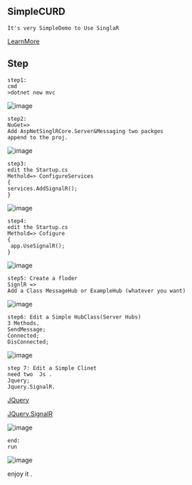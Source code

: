 
SimpleCURD
---------------
```
It's very SimpleDemo to Use SinglaR
```
[LearnMore](https://github.com/aspnet/SignalR)

Step
---------------
```
step1:
cmd
>dotnet new mvc

```
![image](https://github.com/WestFive/AspNetCoreLibrary/blob/master/SimpleSignalRCore/StepImages/step1.png)
```
step2:
NuGet=>
Add AspNetSinglRCore.Server&Messaging two packges
append to the proj.
```
![image](https://github.com/WestFive/AspNetCoreLibrary/blob/master/SimpleSignalRCore/StepImages/step2.png)

```
step3:
edit the Startup.cs
Methold=> ConfigureServices
{
services.AddSignalR();
}
```
![image](https://github.com/WestFive/AspNetCoreLibrary/blob/master/SimpleSignalRCore/StepImages/step3.png)

```
step4:
edit the Startup.cs
Methold=> Cofigure
{
 app.UseSignalR();
}
```
![image](https://github.com/WestFive/AspNetCoreLibrary/blob/master/SimpleSignalRCore/StepImages/step4.png)

```
step5: Create a floder
SignlR => 
Add a Class MessageHub or ExampleHub (whatever you want)
```
![image](https://github.com/WestFive/AspNetCoreLibrary/blob/master/SimpleSignalRCore/StepImages/step5.png)

```
step6: Edit a Simple HubClass(Server Hubs)
3 Methods.
SendMessage;
Connected;
DisConnected;
```
![image](https://github.com/WestFive/AspNetCoreLibrary/blob/master/SimpleSignalRCore/StepImages/step6.png)

```
step 7: Edit a Simple Clinet
need two  Js .
Jquery;
Jquery.SignalR.
```
[JQuery](http://oigpc85pe.bkt.clouddn.com/jquery-1.6.4.js)

[JQuery.SignalR](http://oigpc85pe.bkt.clouddn.com/jquery.signalR-2.2.1.js)

![image](https://github.com/WestFive/AspNetCoreLibrary/blob/master/SimpleSignalRCore/StepImages/step7.png)

```
end:
run
```

![image](https://github.com/WestFive/AspNetCoreLibrary/blob/master/SimpleSignalRCore/StepImages/step8.png)

enjoy it .





